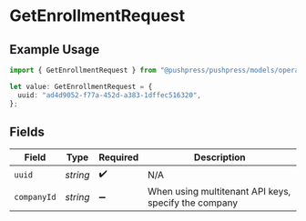 # GetEnrollmentRequest

## Example Usage

```typescript
import { GetEnrollmentRequest } from "@pushpress/pushpress/models/operations";

let value: GetEnrollmentRequest = {
  uuid: "ad4d9052-f77a-452d-a383-1dffec516320",
};
```

## Fields

| Field                                                | Type                                                 | Required                                             | Description                                          |
| ---------------------------------------------------- | ---------------------------------------------------- | ---------------------------------------------------- | ---------------------------------------------------- |
| `uuid`                                               | *string*                                             | :heavy_check_mark:                                   | N/A                                                  |
| `companyId`                                          | *string*                                             | :heavy_minus_sign:                                   | When using multitenant API keys, specify the company |